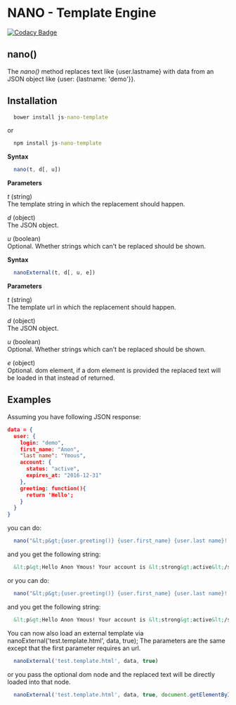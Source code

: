 NANO - Template Engine
=============================

[![Codacy Badge](https://api.codacy.com/project/badge/Grade/b709fa6c872242faa6c84e12c9f8d298)](https://www.codacy.com/app/azettl/nano?utm_source=github.com&utm_medium=referral&utm_content=azettl/nano&utm_campaign=badger)

## nano()

The *nano()* method replaces text like {user.lastname} with data from an JSON object like {user: {lastname: 'demo'}}.

## Installation
```cmd
  bower install js-nano-template
```

or 

```cmd
  npm install js-nano-template
```

**Syntax**

```javascript
  nano(t, d[, u])
```


**Parameters**

  *t* (string)   
  The template string in which the replacement should happen.

  *d* (object)   
  The JSON object.

  *u* (boolean)  
  Optional. Whether strings which can't be replaced should be shown.



  **Syntax**

  ```javascript
    nanoExternal(t, d[, u, e])
  ```


  **Parameters**

  *t* (string)   
  The template url in which the replacement should happen.

  *d* (object)   
  The JSON object.

  *u* (boolean)  
  Optional. Whether strings which can't be replaced should be shown.

  *e* (object)  
  Optional. dom element, if a dom element is provided the replaced text will be loaded in that instead of returned.


## Examples

Assuming you have following JSON response:

```json
data = {
  user: {
    login: "demo",
    first_name: "Anon",
    "last name": "Ymous",
    account: {
      status: "active",
      expires_at: "2016-12-31"
    },
    greeting: function(){
      return 'Hello';
    }
  }
}
```

you can do:

```javascript
  nano("&lt;p&gt;{user.greeting()} {user.first_name} {user.last name}! Your account is &lt;strong&gt;{user.account.status}&lt;/strong&gt; {user.nonexistingnode}&lt;/p&gt;", data)
```

and you get the following string:

```html
  &lt;p&gt;Hello Anon Ymous! Your account is &lt;strong&gt;active&lt;/strong&gt; &lt;/p&gt;
```

or you can do:

```javascript
  nano("&lt;p&gt;{user.greeting()} {user.first_name} {user.last name}! Your account is &lt;strong&gt;{user.account.status}&lt;/strong&gt; {user.nonexistingnode}&lt;/p&gt;", data, true)
```

and you get the following string:

```html
  &lt;p&gt;Hello Anon Ymous! Your account is &lt;strong&gt;active&lt;/strong&gt; {user.nonexistingnode}&lt;/p&gt;
```

You can now also load an external template via nanoExternal('test.template.html', data, true);
The parameters are the same except that the first parameter requires an url.

```javascript
  nanoExternal('test.template.html', data, true)
```

or you pass the optional dom node and the replaced text will be directly loaded into that node.

```javascript
  nanoExternal('test.template.html', data, true, document.getElementById('myId'))
```